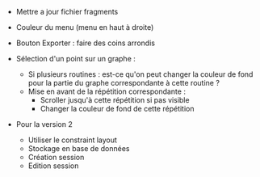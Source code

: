 - Mettre a jour fichier fragments

- Couleur du menu (menu en haut à droite)
- Bouton Exporter : faire des coins arrondis

- Sélection d'un point sur un graphe :
    - Si plusieurs routines : est-ce qu'on peut changer la couleur de fond pour la partie du graphe correspondante à cette routine ?
    - Mise en avant de la répétition correspondante :
        - Scroller jusqu'à cette répétition si pas visible
        - Changer la couleur de fond de cette répétition

- Pour la version 2
    - Utiliser le constraint layout
    - Stockage en base de données
    - Création session
    - Edition session

